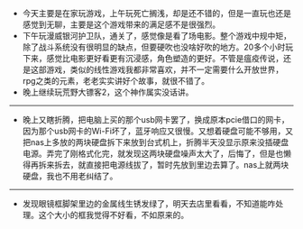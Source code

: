 - 今天主要是在家玩游戏，上午玩死亡搁浅，却是还不错的，但是一直玩也还是感觉到无聊，主要是这个游戏带来的满足感不是很强烈。
- 下午玩漫威银河护卫队，通关了，感觉像是看了场电影。整个游戏中规中矩，除了战斗系统没有很明显的缺点，但要硬吹也没啥好吹的地方。20多个小时玩下来，感觉比电影更好看更有沉浸感，角色塑造的更好。不管是瘟疫传说，还是这部游戏，类似的线性游戏我都非常喜欢，并不一定需要什么开放世界，rpg之类的元素，老老实实讲好个故事，就很不错了。
- 晚上继续玩荒野大镖客2，这个神作属实没话讲。
- ---
- 晚上又瞎折腾，把电脑上买的那个usb网卡罢了，换成原本pcie借口的网卡，因为那个usb网卡的Wi-Fi坏了，蓝牙响应又很慢。又想着硬盘可能不够用，又把nas上多放的两块硬盘拆下来放到台式机上，折腾半天没显示原来没插硬盘电源。弄完了刚格式化完，就发现这两块硬盘噪声太大了，后悔了，但是也懒得再拆来拆去，就直接把电源线拔了，暂时先放到里边去算了。nas上就两块硬盘，我也不用老纠结了。
- ---
- 发现眼镜框脚架里边的金属线生锈发绿了，明天去店里看看，不知道能咋处理。这个大小的框我觉得不好看，不如原来的。